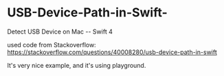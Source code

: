 # USB-Device-Path-in-Swift-
Detect USB Device on Mac -- Swift 4

used code from Stackoverflow: 
https://stackoverflow.com/questions/40008280/usb-device-path-in-swift

It's very nice example, and it's using playground. 

